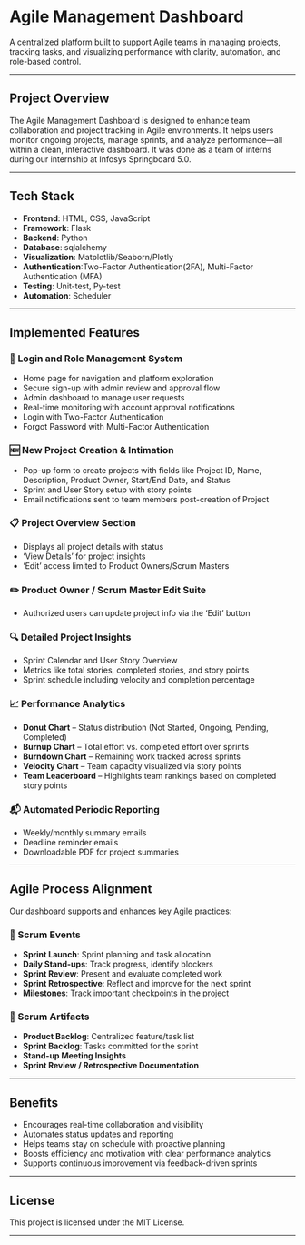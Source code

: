 # Agile Management Dashboard

A centralized platform built to support Agile teams in managing projects, tracking tasks, and visualizing performance with clarity, automation, and role-based control.

---

## Project Overview

The Agile Management Dashboard is designed to enhance team collaboration and project tracking in Agile environments. It helps users monitor ongoing projects, manage sprints, and analyze performance—all within a clean, interactive dashboard. It was done as a team of interns during our internship at Infosys Springboard 5.0.

---

## Tech Stack

- **Frontend**: HTML, CSS, JavaScript
- **Framework**: Flask 
- **Backend**: Python
- **Database**: sqlalchemy
- **Visualization**: Matplotlib/Seaborn/Plotly 
- **Authentication**:Two-Factor Authentication(2FA), Multi-Factor Authentication (MFA)
- **Testing**: Unit-test, Py-test
- **Automation**: Scheduler

---

## Implemented Features

### 🔐 Login and Role Management System
- Home page for navigation and platform exploration
- Secure sign-up with admin review and approval flow
- Admin dashboard to manage user requests
- Real-time monitoring with account approval notifications
- Login with Two-Factor Authentication
- Forgot Password with Multi-Factor Authentication

### 🆕 New Project Creation & Intimation
- Pop-up form to create projects with fields like Project ID, Name, Description, Product Owner, Start/End Date, and Status
- Sprint and User Story setup with story points
- Email notifications sent to team members post-creation of Project

### 📋 Project Overview Section
- Displays all project details with status
- ‘View Details’ for project insights
- ‘Edit’ access limited to Product Owners/Scrum Masters

### ✏️ Product Owner / Scrum Master Edit Suite
- Authorized users can update project info via the ‘Edit’ button

### 🔍 Detailed Project Insights
- Sprint Calendar and User Story Overview
- Metrics like total stories, completed stories, and story points
- Sprint schedule including velocity and completion percentage

### 📈 Performance Analytics
- **Donut Chart** – Status distribution (Not Started, Ongoing, Pending, Completed)
- **Burnup Chart** – Total effort vs. completed effort over sprints
- **Burndown Chart** – Remaining work tracked across sprints
- **Velocity Chart** – Team capacity visualized via story points
- **Team Leaderboard** – Highlights team rankings based on completed story points

### 📬 Automated Periodic Reporting
- Weekly/monthly summary emails
- Deadline reminder emails
- Downloadable PDF for project summaries

---

## Agile Process Alignment

Our dashboard supports and enhances key Agile practices:

### 📆 Scrum Events
- **Sprint Launch**: Sprint planning and task allocation  
- **Daily Stand-ups**: Track progress, identify blockers  
- **Sprint Review**: Present and evaluate completed work  
- **Sprint Retrospective**: Reflect and improve for the next sprint  
- **Milestones**: Track important checkpoints in the project

### 🧾 Scrum Artifacts
- **Product Backlog**: Centralized feature/task list  
- **Sprint Backlog**: Tasks committed for the sprint  
- **Stand-up Meeting Insights**  
- **Sprint Review / Retrospective Documentation**

---

## Benefits

- Encourages real-time collaboration and visibility  
- Automates status updates and reporting  
- Helps teams stay on schedule with proactive planning  
- Boosts efficiency and motivation with clear performance analytics  
- Supports continuous improvement via feedback-driven sprints  

---

## License

This project is licensed under the MIT License.

---

